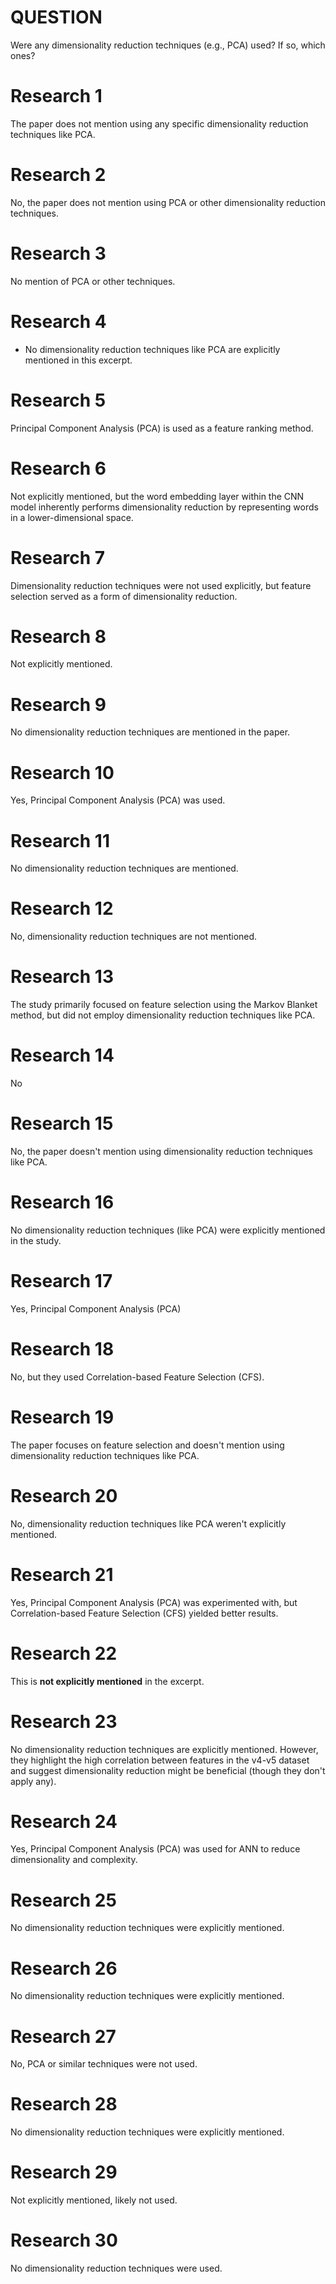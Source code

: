 # QUESTION
Were any dimensionality reduction techniques (e.g., PCA) used? If so, which ones?

# Research 1

The paper does not mention using any specific dimensionality reduction techniques like PCA.

# Research 2

No, the paper does not mention using PCA or other dimensionality reduction techniques.

# Research 3

No mention of PCA or other techniques.

# Research 4

   - No dimensionality reduction techniques like PCA are explicitly mentioned in this excerpt.

# Research 5

Principal Component Analysis (PCA) is used as a feature ranking method.

# Research 6

Not explicitly mentioned, but the word embedding layer within the CNN model inherently performs dimensionality reduction by representing words in a lower-dimensional space.

# Research 7

Dimensionality reduction techniques were not used explicitly, but feature selection served as a form of dimensionality reduction.

# Research 8

Not explicitly mentioned.

# Research 9

No dimensionality reduction techniques are mentioned in the paper.

# Research 10

Yes, Principal Component Analysis (PCA) was used.

# Research 11

No dimensionality reduction techniques are mentioned.

# Research 12

No, dimensionality reduction techniques are not mentioned.

# Research 13

The study primarily focused on feature selection using the Markov Blanket method, but did not employ dimensionality reduction techniques like PCA.

# Research 14

No

# Research 15

No, the paper doesn't mention using dimensionality reduction techniques like PCA.

# Research 16

No dimensionality reduction techniques (like PCA) were explicitly mentioned in the study.

# Research 17

Yes, Principal Component Analysis (PCA)

# Research 18

No, but they used Correlation-based Feature Selection (CFS).

# Research 19

The paper focuses on feature selection and doesn't mention using dimensionality reduction techniques like PCA.

# Research 20

No, dimensionality reduction techniques like PCA weren't explicitly mentioned.

# Research 21

Yes, Principal Component Analysis (PCA) was experimented with, but Correlation-based Feature Selection (CFS) yielded better results.

# Research 22

This is **not explicitly mentioned** in the excerpt.

# Research 23

No dimensionality reduction techniques are explicitly mentioned. However, they highlight the high correlation between features in the v4-v5 dataset and suggest dimensionality reduction might be beneficial (though they don't apply any).

# Research 24

Yes, Principal Component Analysis (PCA) was used for ANN to reduce dimensionality and complexity.

# Research 25

No dimensionality reduction techniques were explicitly mentioned.

# Research 26

No dimensionality reduction techniques were explicitly mentioned.

# Research 27

No, PCA or similar techniques were not used.

# Research 28

No dimensionality reduction techniques were explicitly mentioned.

# Research 29

Not explicitly mentioned, likely not used.

# Research 30

No dimensionality reduction techniques were used.

